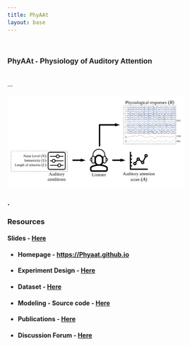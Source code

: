 ```yaml
---
title: PhyAAt
layout: base
---
```

<div class="divider-10"></div>
<br>

<div class="section" id="projects-list">
<div class="container">
<h3 style="font-weight:600; font-family: sans-serif;"> PhyAAt - Physiology of Auditory Attention <div style="float:right"><span></span></div>
</h3> <br style="line-height:200%;"> ...
<br style="line-height:200%;"><br style="line-height:200%;">




<div class="side-img-right"> <a href="./PhDwork_Seminar_AtImperial.pdf" target="_blank"><img src="cover.png" alt="slides" width="400"> </a></div>

<h3> . </h3>

<h3> Resources </h3>
<h4>Slides - <a href="./PhDwork_Seminar_AtImperial.pdf" target="_blank">Here </a></h4>
<ul>
  <li><h4>Homepage - <a href="https://phyaat.gothub.io" target="_blank">https://Phyaat.github.io </a></h4></li>
  <li><h4>Experiment Design - <a href="https://phyaat.github.io/experiment/" target="_blank">Here </a></h4></li>
  <li><h4>Dataset - <a href="https://phyaat.github.io/dataset" target="_blank">Here </a></h4></li>
  <li><h4>Modeling - Source code - <a href="https://phyaat.github.io/modeling/" target="_blank">Here </a></h4></li>
  <li><h4>Publications - <a href="https://phyaat.github.io/authors#publicaions" target="_blank">Here </a></h4></li>
  <li><h4>Discussion Forum - <a href="https://github.com/Nikeshbajaj/phyaat/discussions?discussions_q=" target="_blank">Here </a></h4></li>
</ul>
</div>
</div>
